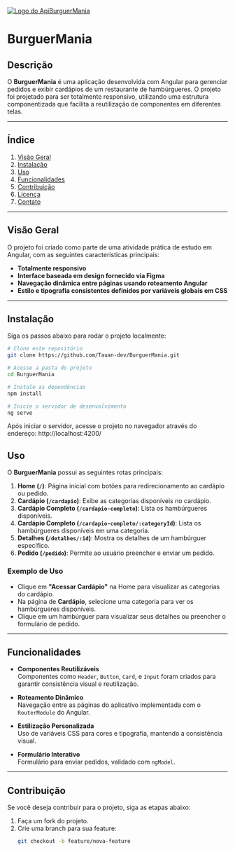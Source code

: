 [![Logo do ApiBurguerMania](https://cdn.discordapp.com/attachments/1125892268138713201/1312970064168878131/logo-nav.png?ex=674e6e29&is=674d1ca9&hm=d206061aaf6aca7bdd7b6d67e98644695eebe09d7a696445498d85dc921d3591&)](https://www.api-burguer-mania.com)

# **BurguerMania**

## **Descrição**

O **BurguerMania** é uma aplicação desenvolvida com Angular para gerenciar pedidos e exibir cardápios de um restaurante de hambúrgueres. O projeto foi projetado para ser totalmente responsivo, utilizando uma estrutura componentizada que facilita a reutilização de componentes em diferentes telas.

---

## **Índice**

1. [Visão Geral](#visão-geral)
2. [Instalação](#instalação)
3. [Uso](#uso)
4. [Funcionalidades](#funcionalidades)
5. [Contribuição](#contribuição)
6. [Licença](#licença)
7. [Contato](#contato)

---

## **Visão Geral**

O projeto foi criado como parte de uma atividade prática de estudo em Angular, com as seguintes características principais:

- **Totalmente responsivo**
- **Interface baseada em design fornecido via Figma**
- **Navegação dinâmica entre páginas usando roteamento Angular**
- **Estilo e tipografia consistentes definidos por variáveis globais em CSS**

---

## **Instalação**

Siga os passos abaixo para rodar o projeto localmente:

```bash
# Clone este repositório
git clone https://github.com/Tauan-dev/BurguerMania.git

# Acesse a pasta do projeto
cd BurguerMania

# Instale as dependências
npm install

# Inicie o servidor de desenvolvimento
ng serve
```

Após iniciar o servidor, acesse o projeto no navegador através do endereço:
http://localhost:4200/

## **Uso**

O **BurguerMania** possui as seguintes rotas principais:

1. **Home (`/`)**: Página inicial com botões para redirecionamento ao cardápio ou pedido.
2. **Cardápio (`/cardapio`)**: Exibe as categorias disponíveis no cardápio.
3. **Cardápio Completo (`/cardapio-completo`)**: Lista os hambúrgueres disponíveis.
4. **Cardápio Completo (`/cardapio-completo/:categoryId`)**: Lista os hambúrgueres disponíveis em uma categoria.
5. **Detalhes (`/detalhes/:id`)**: Mostra os detalhes de um hambúrguer específico.
6. **Pedido (`/pedido`)**: Permite ao usuário preencher e enviar um pedido.

### **Exemplo de Uso**

- Clique em **"Acessar Cardápio"** na Home para visualizar as categorias do cardápio.
- Na página de **Cardápio**, selecione uma categoria para ver os hambúrgueres disponíveis.
- Clique em um hambúrguer para visualizar seus detalhes ou preencher o formulário de pedido.

---

## **Funcionalidades**

- **Componentes Reutilizáveis**  
  Componentes como `Header`, `Button`, `Card`, e `Input` foram criados para garantir consistência visual e reutilização.

- **Roteamento Dinâmico**  
  Navegação entre as páginas do aplicativo implementada com o `RouterModule` do Angular.

- **Estilização Personalizada**  
  Uso de variáveis CSS para cores e tipografia, mantendo a consistência visual.

- **Formulário Interativo**  
  Formulário para enviar pedidos, validado com `ngModel`.

---

## **Contribuição**

Se você deseja contribuir para o projeto, siga as etapas abaixo:

1. Faça um fork do projeto.
2. Crie uma branch para sua feature:
   ```bash
   git checkout -b feature/nova-feature
   ```
